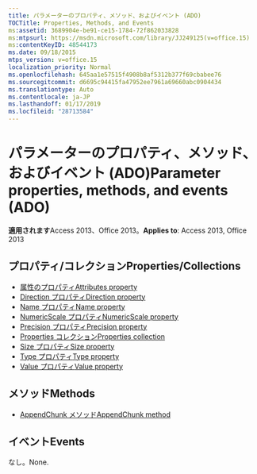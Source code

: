 ```yaml
---
title: パラメーターのプロパティ、メソッド、およびイベント (ADO)
TOCTitle: Properties, Methods, and Events
ms:assetid: 3689904e-be91-ce15-1784-72f862033828
ms:mtpsurl: https://msdn.microsoft.com/library/JJ249125(v=office.15)
ms:contentKeyID: 48544173
ms.date: 09/18/2015
mtps_version: v=office.15
localization_priority: Normal
ms.openlocfilehash: 645aa1e57515f4908b8af5312b377f69cbabee76
ms.sourcegitcommit: d6695c94415fa47952ee7961a69660abc0904434
ms.translationtype: Auto
ms.contentlocale: ja-JP
ms.lasthandoff: 01/17/2019
ms.locfileid: "28713584"
---
```

# <a name="parameter-properties-methods-and-events-ado"></a><span data-ttu-id="4e214-102">パラメーターのプロパティ、メソッド、およびイベント (ADO)</span><span class="sxs-lookup"><span data-stu-id="4e214-102">Parameter properties, methods, and events (ADO)</span></span>

<span data-ttu-id="4e214-103">**適用されます**Access 2013、Office 2013。</span><span class="sxs-lookup"><span data-stu-id="4e214-103">**Applies to**: Access 2013, Office 2013</span></span>

## <a name="propertiescollections"></a><span data-ttu-id="4e214-104">プロパティ/コレクション</span><span class="sxs-lookup"><span data-stu-id="4e214-104">Properties/Collections</span></span>

- [<span data-ttu-id="4e214-105">属性のプロパティ</span><span class="sxs-lookup"><span data-stu-id="4e214-105">Attributes property</span></span>](attributes-property-ado.md)
- [<span data-ttu-id="4e214-106">Direction プロパティ</span><span class="sxs-lookup"><span data-stu-id="4e214-106">Direction property</span></span>](direction-property-ado.md)
- [<span data-ttu-id="4e214-107">Name プロパティ</span><span class="sxs-lookup"><span data-stu-id="4e214-107">Name property</span></span>](name-property-ado.md)
- [<span data-ttu-id="4e214-108">NumericScale プロパティ</span><span class="sxs-lookup"><span data-stu-id="4e214-108">NumericScale property</span></span>](numericscale-property-ado.md)
- [<span data-ttu-id="4e214-109">Precision プロパティ</span><span class="sxs-lookup"><span data-stu-id="4e214-109">Precision property</span></span>](precision-property-ado.md)
- [<span data-ttu-id="4e214-110">Properties コレクション</span><span class="sxs-lookup"><span data-stu-id="4e214-110">Properties collection</span></span>](properties-collection-ado.md)
- [<span data-ttu-id="4e214-111">Size プロパティ</span><span class="sxs-lookup"><span data-stu-id="4e214-111">Size property</span></span>](size-property-ado.md)
- [<span data-ttu-id="4e214-112">Type プロパティ</span><span class="sxs-lookup"><span data-stu-id="4e214-112">Type property</span></span>](type-property-ado.md)
- [<span data-ttu-id="4e214-113">Value プロパティ</span><span class="sxs-lookup"><span data-stu-id="4e214-113">Value property</span></span>](value-property-ado.md)


## <a name="methods"></a><span data-ttu-id="4e214-114">メソッド</span><span class="sxs-lookup"><span data-stu-id="4e214-114">Methods</span></span>

- [<span data-ttu-id="4e214-115">AppendChunk メソッド</span><span class="sxs-lookup"><span data-stu-id="4e214-115">AppendChunk method</span></span>](appendchunk-method-ado.md)

## <a name="events"></a><span data-ttu-id="4e214-116">イベント</span><span class="sxs-lookup"><span data-stu-id="4e214-116">Events</span></span>

<span data-ttu-id="4e214-117">なし。</span><span class="sxs-lookup"><span data-stu-id="4e214-117">None.</span></span>

